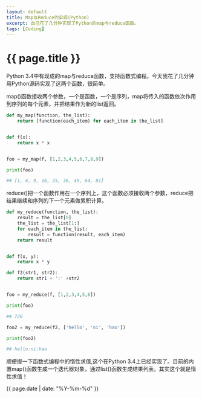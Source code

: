 ```yaml
---
layout: default
title: Map与Reduce的实现(Python)
excerpt: 自己花了几分钟实现了Python的map与reduce函数。
tags: [Coding]
---
```

{{ page.title }}
================

Python 3.4中有现成的map与reduce函数，支持函数式编程。今天我花了几分钟用Python源码实现了这两个函数，很简单。

map()函数接收两个参数，一个是函数，一个是序列，map将传入的函数依次作用到序列的每个元素，并把结果作为新的list返回。

~~~python
def my_map(function, the_list):
    return [function(each_item) for each_item in the_list]


def f(x):
    return x * x


foo = my_map(f, [1,2,3,4,5,6,7,8,9])

print(foo)

## [1, 4, 9, 16, 25, 36, 49, 64, 81]
~~~ 

reduce()把一个函数作用在一个序列上，这个函数必须接收两个参数，reduce把结果继续和序列的下一个元素做累积计算。

~~~python
def my_reduce(function, the_list):
    result = the_list[0]
    the_list = the_list[1:]
    for each_item in the_list:
        result = function(result, each_item)
    return result


def f(x, y):
    return x * y

def f2(str1, str2):
    return str1 + ':' +str2


foo = my_reduce(f, [1,2,3,4,5,6])

print(foo)

## 720

foo2 = my_reduce(f2, ['hello', 'ni', 'hao'])

print(foo2)

## hello:ni:hao
~~~

顺便提一下函数式编程中的惰性求值,这个在Python 3.4上已经实现了。目前的内置map()函数生成一个迭代器对象，通过list()函数生成结果列表。其实这个就是惰性求值！

{{ page.date | date: "%Y-%m-%d" }}

